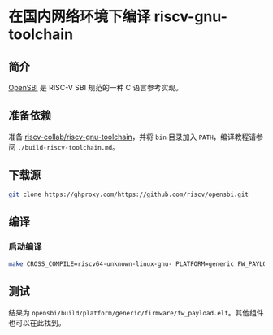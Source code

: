 # 在国内网络环境下编译 riscv-gnu-toolchain

## 简介

[OpenSBI](https://github.com/riscv-software-src/opensbi) 是 RISC-V SBI 规范的一种 C 语言参考实现。

## 准备依赖

准备 [riscv-collab/riscv-gnu-toolchain](https://github.com/riscv-collab/riscv-gnu-toolchain)，并将 `bin` 目录加入 `PATH`，编译教程请参阅 `./build-riscv-toolchain.md`。

## 下载源

```bash
git clone https://ghproxy.com/https://github.com/riscv/opensbi.git
```

## 编译

### 启动编译

```bash
make CROSS_COMPILE=riscv64-unknown-linux-gnu- PLATFORM=generic FW_PAYLOAD_PATH=<uboot_build_directory>/u-boot.bin -j24
```

## 测试

结果为 `opensbi/build/platform/generic/firmware/fw_payload.elf`。其他组件也可以在此找到。
